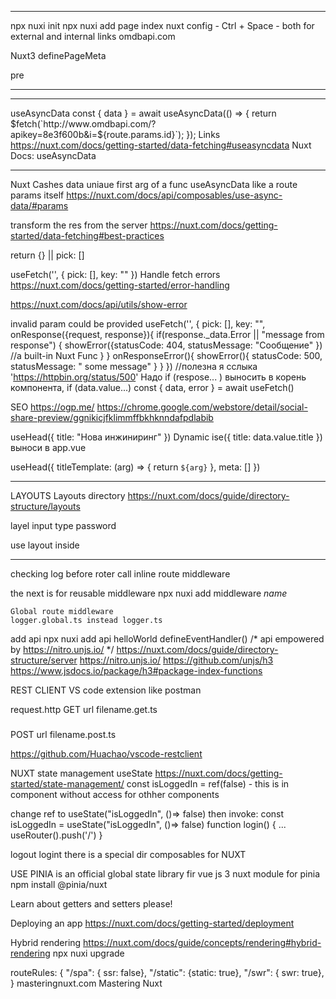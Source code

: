 *******************
npx nuxi init
npx nuxi add page index
nuxt config - Ctrl + Space
<Nuxt to="/"><Nuxt/> - both for external and internal links
<NuxtLink/>
omdbapi.com

Nuxt3 definePageMeta

pre
**********************
***
useAsyncData 
const { data } = await useAsyncData(() => {
  return $fetch(`http://www.omdbapi.com/?apikey=8e3f600b&i=${route.params.id}`);
});
Links
https://nuxt.com/docs/getting-started/data-fetching#useasyncdata
Nuxt Docs: useAsyncData
***

Nuxt Cashes data
uniaue first arg of a func useAsyncData like a route params itself
https://nuxt.com/docs/api/composables/use-async-data/#params

transform the res from the server https://nuxt.com/docs/getting-started/data-fetching#best-practices

return {} || pick: []

useFetch('', {
    pick: [],
    key: ""
})
Handle fetch errors
https://nuxt.com/docs/getting-started/error-handling

https://nuxt.com/docs/api/utils/show-error

invalid param could be provided
useFetch('', {
    pick: [],
    key: "",
    onResponse({request, response}){
        if(response._data.Error || "message from response") {
            showError({statusCode: 404, statusMessage: "Сообщение" })
            //a built-in Nuxt Func
        }
    }
    onResponseError(){
      showError(){
        statusCode: 500,
        statusMessage: " some message"
      }
    }
})
//полезна я сслыка 'https://httpbin.org/status/500' 
Надо if (respose... ) выносить в корень компонента, 
if (data.value...)
const { data, error } = await useFetch()


SEO
https://ogp.me/
https://chrome.google.com/webstore/detail/social-share-preview/ggnikicjfklimmffbkhknndafpdlabib

useHead({
    title: "Нова инжиниринг"
})
Dynamic
ise({
    title: data.value.title
})
выноси в app.vue

useHead({
    titleTemplate: (arg) => {
        return `${arg}`
    },
    meta: []
})
***
LAYOUTS
Layouts directory
https://nuxt.com/docs/guide/directory-structure/layouts

layel 
input type password

use layout
inside <script setup> 
definePageMeta({
    layout: "default"
})
</script>
***
checking log before roter call
inline route middleware
<script>
    definePageMeta({
        middleware(to, from) {
            console.log('s')
        }
    })
    </script>
the next  is for reusable middleware
npx nuxi add middleware *name*
<script>
    definePageMeta({
        middleware: ["logger"]
    })
    </script>

    Global route middleware
    logger.global.ts instead logger.ts

<script>
export default defineNuxtRouteMiddleware((to, from) => {
    const userIsLoggerdIn = true
    if(!userIsLoggedIn) {
        return abortnavigation("a  message")
        return navigateTo({})
    }
})
    
    
</script>


add api npx nuxi add api helloWorld
defineEventHandler()
/* api empowered by https://nitro.unjs.io/ */
https://nuxt.com/docs/guide/directory-structure/server
https://nitro.unjs.io/
https://github.com/unjs/h3
https://www.jsdocs.io/package/h3#package-index-functions

REST CLIENT VS code extension like postman

request.http
GET url filename.get.ts

###
POST url filename.post.ts

https://github.com/Huachao/vscode-restclient

NUXT state management useState
https://nuxt.com/docs/getting-started/state-management/
const isLoggedIn = ref(false) - this is in component without access for othher components

change ref to useState("isLoggedIn", ()=> false)
then invoke: const isLoggedIn = useState("isLoggedIn", ()=> false) 
function login() {
    ...
    useRouter().push('/')
}

<NuxtLink v-if="true" to> logout</NuxtLink>
<NuxtLink v-else to> logint</NuxtLink>
there is a special dir composables for NUXT

USE PINIA is an official global state library fir vue js 3
nuxt module for pinia
npm install @pinia/nuxt

Learn about getters and setters please!

Deploying an app https://nuxt.com/docs/getting-started/deployment

Hybrid rendering
https://nuxt.com/docs/guide/concepts/rendering#hybrid-rendering
npx nuxi upgrade

routeRules: {
    "/spa": { ssr: false},
    "/static": {static: true},
    "/swr": { swr: true},
}
masteringnuxt.com Mastering Nuxt